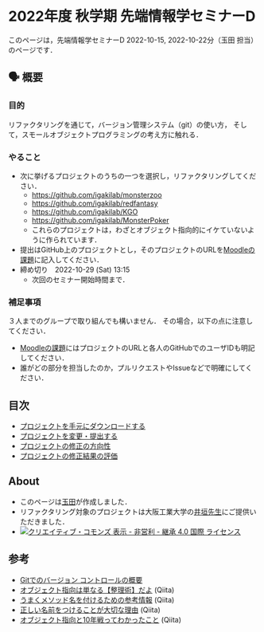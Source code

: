 # 2022年度 秋学期 先端情報学セミナーD

このページは，先端情報学セミナーD 2022-10-15, 2022-10-22分（玉田 担当）のページです．

## :speaking_head: 概要

### 目的

リファクタリングを通じて，バージョン管理システム（git）の使い方，
そして，スモールオブジェクトプログラミングの考え方に触れる．

### やること

* 次に挙げるプロジェクトのうちの一つを選択し，リファクタリングしてください．
    * https://github.com/igakilab/monsterzoo
    * https://github.com/igakilab/redfantasy
    * https://github.com/igakilab/KGO
    * https://github.com/igakilab/MonsterPoker
    * これらのプロジェクトは，わざとオブジェクト指向的にイケていないように作られています．
* 提出はGitHub上のプロジェクトとし，そのプロジェクトのURLを[Moodleの課題](https://cclms.kyoto-su.ac.jp/mod/assign/view.php?id=)に記入してください．
* 締め切り　2022-10-29 (Sat) 13:15
    * 次回のセミナー開始時間まで．
    
### 補足事項

３人までのグループで取り組んでも構いません．
その場合，以下の点に注意してください．

* [Moodleの課題](https://cclms.kyoto-su.ac.jp/mod/assign/view.php?id=204371&forceview=1)にはプロジェクトのURLと各人のGitHubでのユーザIDも明記してください．
* 誰がどの部分を担当したのか，プルリクエストやIssueなどで明確にしてください．

## 目次

* [プロジェクトを手元にダウンロードする](https://github.com/tamada/2022gseminar/blob/main/notes/download.md)
* [プロジェクトを変更・提出する](https://github.com/tamada/2022gseminar/blob/main/notes/update.md)
* [プロジェクトの修正の方向性](https://github.com/tamada/2022gseminar/blob/main/notes/update_policy.md)
* [プロジェクトの修正結果の評価](https://github.com/tamada/2022gseminar/blob/main/notes/evaluation.md)


## About

* このページは[玉田](https://tamadalab.github.io)が作成しました．
* リファクタリング対象のプロジェクトは大阪工業大学の[井垣先生](https://igakilab.github.io)にご提供いただきました．
* [![クリエイティブ・コモンズ 表示 - 非営利 - 継承 4.0 国際 ライセンス](https://github.com/tamada/2022gseminar/blob/main/images/license.png)](http://creativecommons.org/licenses/by-nc-sa/4.0/)

## 参考

* [Gitでのバージョン コントロールの概要](https://learn.microsoft.com/ja-jp/training/paths/intro-to-vc-git/)
* [オブジェクト指向は単なる【整理術】だよ](https://qiita.com/br_branch/items/2aa9859d4da41991bbb7) (Qiita)
* [うまくメソッド名を付けるための参考情報](https://qiita.com/KeithYokoma/items/2193cf79ba76563e3db6) (Qiita)
* [正しい名前をつけることが大切な理由](https://qiita.com/tutinoco/items/85641c0819d813186f9d) (Qiita)
* [オブジェクト指向と10年戦ってわかったこと](https://qiita.com/tutinoco/items/6952b01e5fc38914ec4e) (Qiita)
